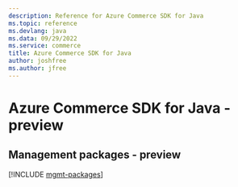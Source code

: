 ```yaml
---
description: Reference for Azure Commerce SDK for Java
ms.topic: reference
ms.devlang: java
ms.data: 09/29/2022
ms.service: commerce
title: Azure Commerce SDK for Java
author: joshfree
ms.author: jfree
---
```

# Azure Commerce SDK for Java - preview

## Management packages - preview
[!INCLUDE [mgmt-packages](commerce-mgmt-index.md)]
